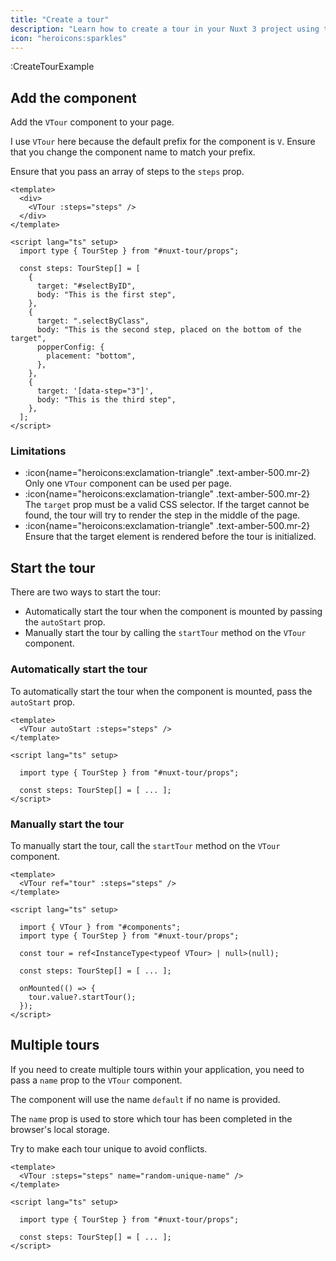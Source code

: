 ```yaml
---
title: "Create a tour"
description: "Learn how to create a tour in your Nuxt 3 project using the nuxt-tour module."
icon: "heroicons:sparkles"
---
```


:CreateTourExample

## Add the component

Add the `VTour` component to your page.

I use `VTour` here because the default prefix for the component is `V`. Ensure that you change the component name to match your prefix.

Ensure that you pass an array of steps to the `steps` prop.

```vue
<template>
  <div>
    <VTour :steps="steps" />
  </div>
</template>

<script lang="ts" setup>
  import type { TourStep } from "#nuxt-tour/props";

  const steps: TourStep[] = [
    {
      target: "#selectByID",
      body: "This is the first step",
    },
    {
      target: ".selectByClass",
      body: "This is the second step, placed on the bottom of the target",
      popperConfig: {
        placement: "bottom",
      },
    },
    {
      target: '[data-step="3"]',
      body: "This is the third step",
    },
  ];
</script>
```

### Limitations

- :icon{name="heroicons:exclamation-triangle" .text-amber-500.mr-2} Only one `VTour` component can be used per page.
- :icon{name="heroicons:exclamation-triangle" .text-amber-500.mr-2} The `target` prop must be a valid CSS selector. If the target cannot be found, the tour will try to render the step in the middle of the page.
- :icon{name="heroicons:exclamation-triangle" .text-amber-500.mr-2} Ensure that the target element is rendered before the tour is initialized.

## Start the tour

There are two ways to start the tour:

- Automatically start the tour when the component is mounted by passing the `autoStart` prop.
- Manually start the tour by calling the `startTour` method on the `VTour` component.

### Automatically start the tour

To automatically start the tour when the component is mounted, pass the `autoStart` prop.

```vue [Auto start]
<template>
  <VTour autoStart :steps="steps" />
</template>

<script lang="ts" setup>

  import type { TourStep } from "#nuxt-tour/props";

  const steps: TourStep[] = [ ... ];
</script>
```

### Manually start the tour

To manually start the tour, call the `startTour` method on the `VTour` component.

```vue [Manual start]
<template>
  <VTour ref="tour" :steps="steps" />
</template>

<script lang="ts" setup>

  import { VTour } from "#components";
  import type { TourStep } from "#nuxt-tour/props";

  const tour = ref<InstanceType<typeof VTour> | null>(null);

  const steps: TourStep[] = [ ... ];

  onMounted(() => {
    tour.value?.startTour();
  });
</script>
```

## Multiple tours

If you need to create multiple tours within your application, you need to pass a `name` prop to the `VTour` component.

The component will use the name `default` if no name is provided.

The `name` prop is used to store which tour has been completed in the browser's local storage.

Try to make each tour unique to avoid conflicts.

```vue [Named tour]
<template>
  <VTour :steps="steps" name="random-unique-name" />
</template>

<script lang="ts" setup>

  import type { TourStep } from "#nuxt-tour/props";

  const steps: TourStep[] = [ ... ];
</script>
```
